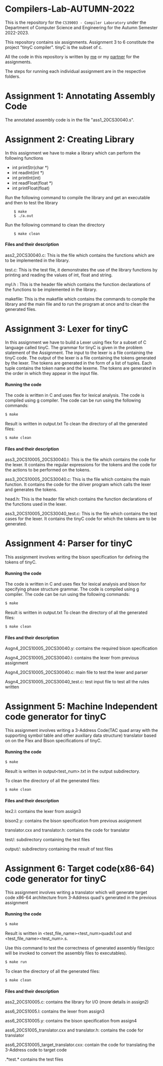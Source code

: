 # Compilers-Lab-AUTUMN-2022

This is the repository for the `CS39003 - Compiler Laboratory` under the Department of Computer Science and Engineering for the Autumn Semester 2022-2023.

This repository contains six assignments. Assignment 3 to 6 constitute the project "tinyC compiler". tinyC is the subset of c.

All the code in this repository is written by [me](http://github.com/rsh-raj/) or my [partner](http://github.com/adityach-01/) for the assignments.   

The steps for running each individual assignment are in the respective folders.

# Assignment 1: Annotating Assembly Code
The annotated assembly code is in the file "ass1_20CS30040.s".

# Assignment 2: Creating Library

In this assignment we have to make a library which can perform the following functions  
- int printStr(char *)
- int readInt(int *)
- int printInt(int)
- int readFloat(float *)
- int printFloat(float)

Run the following command to compile the library and get an executable and then to test the library
    
        $ make
        $ ./a.out 
Run the following command to clean the directory
        
        $ make clean

#### **Files and their description**

ass2_20CS30040.c: This is the file which contains the functions which are to be implemented in the library.   

test.c: This is the test file, it demonstrates the use of the library functions by printing and reading the values of int, float and string.

myl.h : This is the header file which contains the function declarations of the functions to be implemented in the library.

makefile: This is the makefile which contains the commands to compile the library and the main file and to run the program at once and to clean the generated files.

# Assignment 3: Lexer for tinyC
In this assignment we have to build a Lexer using flex for a subset of C language called tinyC. The grammar for tinyC is given in the problem statement of the Assignment. The input to the lexer is a file containing the tinyC code. The output of the lexer is a file containing the tokens generated by the lexer. The tokens are generated in the form of a list of tuples. Each tuple contains the token name and the lexeme. The tokens are generated in the order in which they appear in the input file.

#### **Running the code**

The code is written in C and uses flex for lexical analysis. The code is compiled using g compiler. The code can be run using the following commands:

```bash
$ make
```
Result is written in output.txt
To clean the directory of all the generated files:
```bash
$ make clean
```
#### **Files and their description**

ass3_20CS10005_20CS30040.l: This is the file which contains the code for the lexer. It contains the regular expressions for the tokens and the code for the actions to be performed on the tokens.

ass3_20CS10005_20CS30040.c: This is the file which contains the main function. It contains the code for the driver program which calls the lexer and generates the tokens.

head.h: This is the header file which contains the function declarations of the functions used in the lexer.

ass3_20CS10005_20CS30040_test.c: This is the file which contains the test cases for the lexer. It contains the tinyC code for which the tokens are to be generated.


# Assignment 4: Parser for tinyC
This assignment involves writing the bison specification for defining the tokens of tinyC. 
#### **Running the code**

The code is written in C and uses flex for lexical analysis and bison for specifying phase structure grammar. The code is compiled using g compiler. The code can be run using the following commands:

```bash
$ make
```
Result is written in output.txt
To clean the directory of all the generated files:
```bash
$ make clean
```
#### **Files and their description**
Asgn4_20CS10005_20CS30040.y: contains the required bison specification

Asgn4_20CS10005_20CS30040.l: contains the lexer from previous assignment

Asgn4_20CS10005_20CS30040.c: main file to test the lexer and parser

Asgn4_20CS10005_20CS30040_test.c: test input file to test all the rules written


# Assignment 5: Machine Independent code generator for tinyC
This assignment involves writing a 3-Address Code(TAC quad array with the supporting symbol table and other auxiliary data structure) translator based on on the Flex and Bison specifications of tinyC. 

#### **Running the code**

```bash
$ make
```
Result is written in output<test_num>.txt in the output subdirectory.

To clean the directory of all the generated files:
```bash
$ make clean
```
#### **Files and their description**
lex2.l: contains the lexer from assign3

bison2.y: contains the bison specification from previous assignment

translator.cxx and translator.h: contains the code for translator

test/: subdirectory containing the test files

output/: subdirectory containing the result of test files
# Assignment 6: Target code(x86-64) code generator for tinyC
This assignment involves writing a translator which will generate target code x86-64 architecture from 3-Address quad's generated in the previous assignment
#### **Running the code**

```bash
$ make
```
Result is written in <test_file_name><test_num>quads1.out and <test_file_name><test_num>.s.

Use this command to test the correctness of generated assembly files(gcc will be invoked to convert the assembly files to executables).
```bash
$ make run
```
To clean the directory of all the generated files:
```bash
$ make clean
```
#### **Files and their description**
ass2_20CS10005.c: contains the library for I/O (more details in assign2) 

ass6_20CS1005.l: contains the lexer from assign3

ass6_20CS10005.y: contains the bison specification from assign4

ass6_20CS1005_translator.cxx and translator.h: contains the code for translator

ass6_20CS10005_target_translator.cxx: contain the code for translating the 3-Address code to target code

.\*test.\* contains the test files
